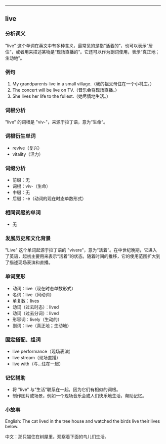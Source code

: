 
---------------
## live
### 分析词义
"live" 这个单词在英文中有多种含义，最常见的是指“活着的”，也可以表示“居住”，或者用来描述某物是“现场直播的”。它还可以作为副词使用，表示“真正地；生动地”。

### 例句
1. My grandparents live in a small village.（我的祖父母住在一个小村庄。）
2. The concert will be live on TV.（音乐会将现场直播。）
3. She lives her life to the fullest.（她尽情地生活。）

### 词根分析
"live" 的词根是 "viv-"，来源于拉丁语，意为“生命”。

### 词根衍生单词
- revive（复兴）
- vitality（活力）

### 词缀分析
- 前缀：无
- 词根：viv-（生命）
- 中缀：无
- 后缀：-e（动词的现在时态单数形式）

### 相同词缀的单词
- 无

### 发展历史和文化背景
"Live" 这个单词起源于拉丁语的 "vivere"，意为“活着”。在中世纪晚期，它进入了英语，起初主要用来表示“活着”的状态。随着时间的推移，它的使用范围扩大到了描述现场表演和直播。

### 单词变形
- 动词：live（现在时态单数形式）
- 名词：live（同动词）
- 单复数：lives
- 动词（过去时态）：lived
- 动词（过去分词）：lived
- 形容词：lively（生动的）
- 副词：live（真正地；生动地）

### 固定搭配、组词
- live performance（现场表演）
- live stream（现场直播）
- live with（与...住在一起）

### 记忆辅助
- 将 "live" 与“生活”联系在一起，因为它们有相似的词根。
- 制作图片或场景，例如一个现场音乐会或人们快乐地生活，帮助记忆。

### 小故事
English: The cat lived in the tree house and watched the birds live their lives below.

中文：那只猫住在树屋里，观察着下面的鸟儿们生活。


